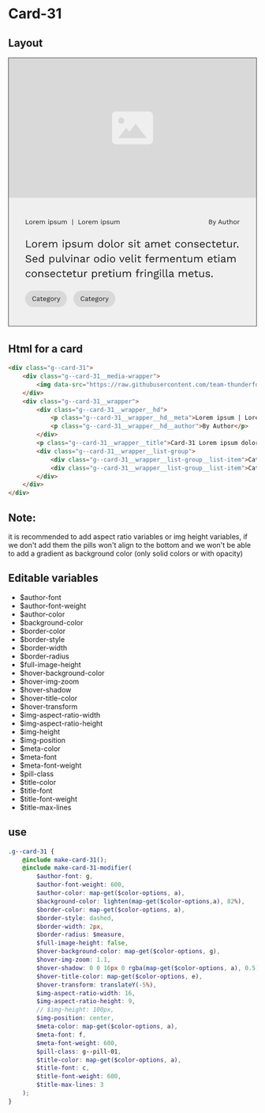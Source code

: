 # Card-31

## Layout

![alt text][card-31]

[card-31]: /src/img/global-components/card/card-31.jpg

## Html for a card

```html
<div class="g--card-31">
    <div class="g--card-31__media-wrapper">
        <img data-src="https://raw.githubusercontent.com/team-thunderfoot/ui/main/src/img/global-components/img-placeholder.jpg" src="/src/img/global-components/placeholder.jpg" alt="alt text" class="g--card-31__media-wrapper__media g--lazy-01" />
    </div>
    <div class="g--card-31__wrapper">
        <div class="g--card-31__wrapper__hd">
            <p class="g--card-31__wrapper__hd__meta">Lorem ipsum | Lorem ipsum</p>
            <p class="g--card-31__wrapper__hd__author">By Author</p>
        </div>
        <p class="g--card-31__wrapper__title">Card-31 Lorem ipsum dolor sit amet consectetur. Sed pulvinar odio velit fermentum etiam consectetur pretium fringilla metus.</p>
        <div class="g--card-31__wrapper__list-group">
            <div class="g--card-31__wrapper__list-group__list-item">Category</div>
            <div class="g--card-31__wrapper__list-group__list-item">Category</div>
        </div>
    </div>
</div>
```
## Note:

it is recommended to add aspect ratio variables or img height variables, if we don't add them the pills won't align to the bottom and we won't be able to add a gradient as background color (only solid colors or with opacity)

## Editable variables

- $author-font
- $author-font-weight
- $author-color
- $background-color
- $border-color
- $border-style
- $border-width
- $border-radius
- $full-image-height
- $hover-background-color
- $hover-img-zoom
- $hover-shadow
- $hover-title-color
- $hover-transform
- $img-aspect-ratio-width
- $img-aspect-ratio-height
- $img-height
- $img-position
- $meta-color
- $meta-font
- $meta-font-weight
- $pill-class
- $title-color
- $title-font
- $title-font-weight
- $title-max-lines

## use

```scss
.g--card-31 {
    @include make-card-31();
    @include make-card-31-modifier(
        $author-font: g,
        $author-font-weight: 600,
        $author-color: map-get($color-options, a),
        $background-color: lighten(map-get($color-options,a), 82%),
        $border-color: map-get($color-options, a),
        $border-style: dashed,
        $border-width: 2px,
        $border-radius: $measure,
        $full-image-height: false,
        $hover-background-color: map-get($color-options, g),
        $hover-img-zoom: 1.1,
        $hover-shadow: 0 0 16px 0 rgba(map-get($color-options, a), 0.5),
        $hover-title-color: map-get($color-options, e),
        $hover-transform: translateY(-5%),
        $img-aspect-ratio-width: 16,
        $img-aspect-ratio-height: 9,
        // $img-height: 100px,
        $img-position: center,
        $meta-color: map-get($color-options, a),
        $meta-font: f,
        $meta-font-weight: 600,
        $pill-class: g--pill-01,
        $title-color: map-get($color-options, a),
        $title-font: c,
        $title-font-weight: 600,
        $title-max-lines: 3
    );
}
```
